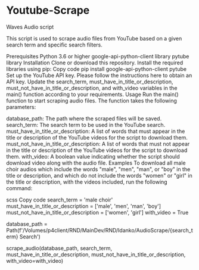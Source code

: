 # Youtube-Scrape
Waves Audio script

This script is used to scrape audio files from YouTube based on a given search term and specific search filters.

Prerequisites
Python 3.6 or higher
google-api-python-client library
pytube library
Installation
Clone or download this repository.
Install the required libraries using pip:
Copy code
pip install google-api-python-client pytube
Set up the YouTube API key. Please follow the instructions here to obtain an API key.
Update the search_term, must_have_in_title_or_description, must_not_have_in_title_or_description, and with_video variables in the main() function according to your requirements.
Usage
Run the main() function to start scraping audio files. The function takes the following parameters:

database_path: The path where the scraped files will be saved.
search_term: The search term to be used in the YouTube search.
must_have_in_title_or_description: A list of words that must appear in the title or description of the YouTube videos for the script to download them.
must_not_have_in_title_or_description: A list of words that must not appear in the title or description of the YouTube videos for the script to download them.
with_video: A boolean value indicating whether the script should download video along with the audio file.
Examples
To download all male choir audios which include the words "male", "men", "man", or "boy" in the title or description, and which do not include the words "women" or "girl" in the title or description, with the videos included, run the following command:

scss
Copy code
search_term = 'male choir'
must_have_in_title_or_description = ['male', 'men', 'man', 'boy']
must_not_have_in_title_or_description = ['women', 'girl']
with_video = True

database_path = Path(f'/Volumes/p4client/RND/MainDev/RND/Idanko/AudioScrape/{search_term} Search')

scrape_audio(database_path,
             search_term,
             must_have_in_title_or_description,
             must_not_have_in_title_or_description,
             with_video=with_video)
